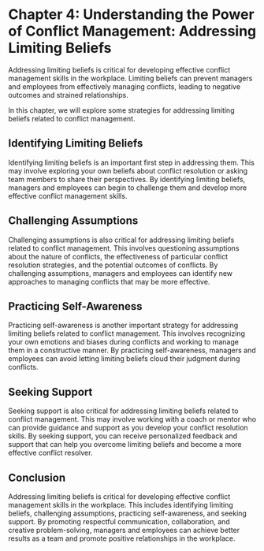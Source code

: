 Chapter 4: Understanding the Power of Conflict Management: Addressing Limiting Beliefs
======================================================================================

Addressing limiting beliefs is critical for developing effective conflict management skills in the workplace. Limiting beliefs can prevent managers and employees from effectively managing conflicts, leading to negative outcomes and strained relationships.

In this chapter, we will explore some strategies for addressing limiting beliefs related to conflict management.

Identifying Limiting Beliefs
----------------------------

Identifying limiting beliefs is an important first step in addressing them. This may involve exploring your own beliefs about conflict resolution or asking team members to share their perspectives. By identifying limiting beliefs, managers and employees can begin to challenge them and develop more effective conflict management skills.

Challenging Assumptions
-----------------------

Challenging assumptions is also critical for addressing limiting beliefs related to conflict management. This involves questioning assumptions about the nature of conflicts, the effectiveness of particular conflict resolution strategies, and the potential outcomes of conflicts. By challenging assumptions, managers and employees can identify new approaches to managing conflicts that may be more effective.

Practicing Self-Awareness
-------------------------

Practicing self-awareness is another important strategy for addressing limiting beliefs related to conflict management. This involves recognizing your own emotions and biases during conflicts and working to manage them in a constructive manner. By practicing self-awareness, managers and employees can avoid letting limiting beliefs cloud their judgment during conflicts.

Seeking Support
---------------

Seeking support is also critical for addressing limiting beliefs related to conflict management. This may involve working with a coach or mentor who can provide guidance and support as you develop your conflict resolution skills. By seeking support, you can receive personalized feedback and support that can help you overcome limiting beliefs and become a more effective conflict resolver.

Conclusion
----------

Addressing limiting beliefs is critical for developing effective conflict management skills in the workplace. This includes identifying limiting beliefs, challenging assumptions, practicing self-awareness, and seeking support. By promoting respectful communication, collaboration, and creative problem-solving, managers and employees can achieve better results as a team and promote positive relationships in the workplace.


